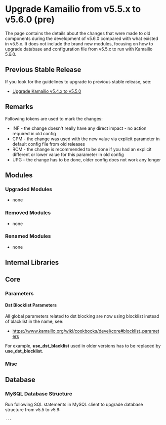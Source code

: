 # Upgrade Kamailio from v5.5.x to v5.6.0 (pre)

The page contains the details about the changes that were made to old
components during the development of v5.6.0 compared with what existed
in v5.5.x. It does not include the brand new modules, focusing on how to
upgrade database and configuration file from v5.5.x to run with Kamailio
5.6.0.

## Previous Stable Release

If you look for the guidelines to upgrade to previous stable release,
see:

-   [Upgrade Kamailio v5.4.x to v5.5.0](5.4.x-to-5.5.0.md)

## Remarks

Following tokens are used to mark the changes:

-   INF - the change doesn't really have any direct impact - no action
    required in old config
-   CPM - the change was used with the new value via explicit parameter
    in default config file from old releases
-   RCM - the change is recommended to be done if you had an explicit
    different or lower value for this parameter in old config
-   UPG - the change has to be done, older config does not work any
    longer

## Modules

### Upgraded Modules

-   none

### Removed Modules

-   none

### Renamed Modules

-   none

## Internal Libraries

## Core

### Parameters

#### Dst Blocklist Parameters

All global parameters related to dst blocking are now using blocklist
instead of blacklist in the name, see:

-   <https://www.kamailio.org/wiki/cookbooks/devel/core#blocklist_parameters>

For example, **use_dst_blacklist** used in older versions has to be
replaced by **use_dst_blocklist**.

### Misc

## Database

### MySQL Database Structure

Run following SQL statements in MySQL client to upgrade database
structure from v5.5 to v5.6:

``` sql
...
```
